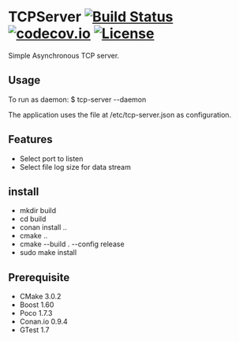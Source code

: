# TCPServer [![Build Status](https://travis-ci.org/uilianries/TCPServer.svg?branch=master)](https://travis-ci.org/uilianries/TCPServer) [![codecov.io](https://codecov.io/github/uilianries/TCPServer/coverage.svg?branch=master)](https://codecov.io/github/uilianries/TCPServer=master) [![License](http://img.shields.io/:license-mit-blue.svg)](http://doge.mit-license.org)

Simple Asynchronous TCP server.

## Usage
To run as daemon:
$ tcp-server --daemon

The application uses the file at /etc/tcp-server.json as configuration.

## Features
- Select port to listen
- Select file log size for data stream

## install
- mkdir build
- cd build
- conan install ..
- cmake ..
- cmake --build . --config release
- sudo make install

## Prerequisite
- CMake 3.0.2
- Boost 1.60
- Poco 1.7.3
- Conan.io 0.9.4
- GTest 1.7